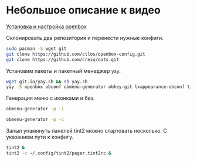# Небольшое описание к видео

[Установка и настройка openbox](https://www.youtube.com/watch?v=TdPQJfU8AcU)

Склонировать два репозитория и перенести нужные конфиги.

```bash
sudo pacman -S wget git
git clone https://github.com/ctlos/openbox-config.git
git clone https://github.com/creio/dots.git
```

Установим пакеты и пакетный менеджер `yay`.

```bash
wget git.io/yay.sh && sh yay.sh
yay -S openbox obconf obmenu-generator obkey-git lxappearance-obconf tint2 nitrogen wmctrl compton papirus-icon-theme
```

Генерация меню с иконками и без.

```bash
obmenu-generator -p -i

obmenu-generator -p -c
```

Запыл упамянуть панелей tint2 можно стартовать несколько. С указанием пути к конфигу.

```bash
tint2 &
tint2 -c ~/.config/tint2/pager.tint2rc &
```